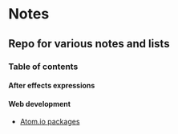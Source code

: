 # Notes

## Repo for various notes and lists

### Table of contents

#### After effects expressions

#### Web development
- [Atom.io packages](web-development/atom-packages.md)
